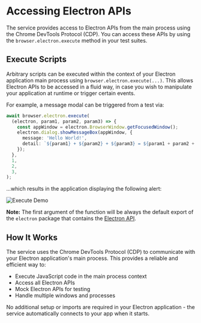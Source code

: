 # Accessing Electron APIs

The service provides access to Electron APIs from the main process using the Chrome DevTools Protocol (CDP). You can access these APIs by using the `browser.electron.execute` method in your test suites.

## Execute Scripts

Arbitrary scripts can be executed within the context of your Electron application main process using `browser.electron.execute(...)`. This allows Electron APIs to be accessed in a fluid way, in case you wish to manipulate your application at runtime or trigger certain events.

For example, a message modal can be triggered from a test via:

```ts
await browser.electron.execute(
  (electron, param1, param2, param3) => {
    const appWindow = electron.BrowserWindow.getFocusedWindow();
    electron.dialog.showMessageBox(appWindow, {
      message: 'Hello World!',
      detail: `${param1} + ${param2} + ${param3} = ${param1 + param2 + param3}`,
    });
  },
  1,
  2,
  3,
);
```

...which results in the application displaying the following alert:

![Execute Demo](../../.github/assets/execute-demo.png 'Execute Demo')

**Note:** The first argument of the function will be always the default export of the `electron` package that contains the [Electron API](https://www.electronjs.org/docs/latest/api/app).

## How It Works

The service uses the Chrome DevTools Protocol (CDP) to communicate with your Electron application's main process. This provides a reliable and efficient way to:

- Execute JavaScript code in the main process context
- Access all Electron APIs
- Mock Electron APIs for testing
- Handle multiple windows and processes

No additional setup or imports are required in your Electron application - the service automatically connects to your app when it starts.
